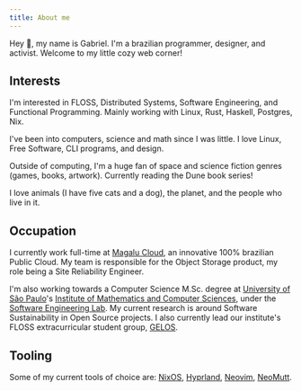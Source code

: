 ```yaml
---
title: About me
---
```


Hey 👋, my name is Gabriel. I'm a brazilian programmer, designer, and
activist. Welcome to my little cozy web corner!

## Interests

I'm interested in FLOSS, Distributed Systems, Software Engineering, and
Functional Programming. Mainly working with Linux, Rust, Haskell, Postgres,
Nix.

I've been into computers, science and math since I was little. I love Linux,
Free Software, CLI programs, and design.

Outside of computing, I'm a huge fan of space and science fiction genres
(games, books, artwork). Currently reading the Dune book series!

I love animals (I have five cats and a dog), the planet, and the people who
live in it.

## Occupation

I currently work full-time at [Magalu Cloud](https://magalu.cloud), an
innovative 100% brazilian Public Cloud. My team is responsible for the Object
Storage product, my role being a Site Reliability Engineer.

I'm also working towards a Computer Science M.Sc. degree at [University of São
Paulo](https://usp.br)'s [Institute of Mathematics and Computer
Sciences](https://icmc.usp.br/en/), under the [Software Engineering
Lab](http://www.labes.icmc.usp.br). My current research is around Software
Sustainability in Open Source projects. I also currently lead our institute's
FLOSS extracurricular student group, [GELOS](https://gelos.club).

## Tooling

Some of my current tools of choice are: [NixOS](https://nixos.org),
[Hyprland](https://hyprland.org/), [Neovim](https://neovim.io),
[NeoMutt](https://neomutt.org/).
